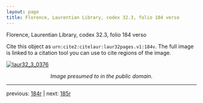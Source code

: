 ```yaml
---
layout: page
title: Florence, Laurentian Library, codex 32.3, folio 184 verso
---
```


Florence, Laurentian Library, codex 32.3, folio 184 verso

Cite this object as `urn:cite2:citelaur:laur32pages.v1:184v`.  The full image is linked to a citation tool you can use to cite regions of the image.

[![laur32_3_0376](http://www.homermultitext.org/iipsrv?IIIF=/project/homer/pyramidal/deepzoom/citelaur/laur32imgs/v1/laur32_3_0376.tif/full/800,/0/default.jpg)](http://www.homermultitext.org/ict2/?urn=urn:cite2:citelaur:laur32imgs.v1:laur32_3_0376) 

<p style="text-align: center; font-style: italic;">Image presumed to in the public domain.</p>

---

previous: [184r](../184r/) | next: [185r](../185r/)
